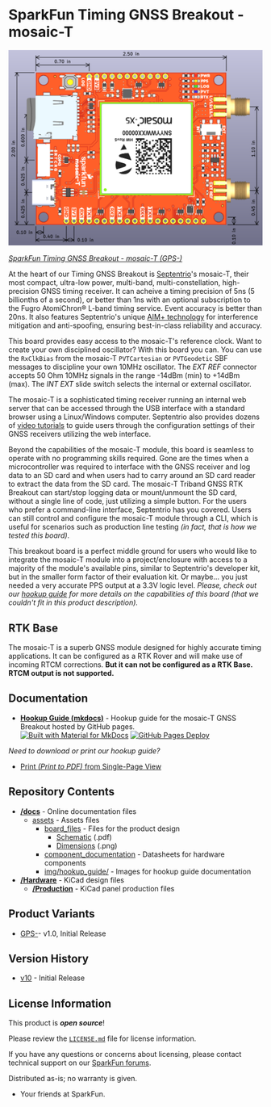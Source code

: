 SparkFun Timing GNSS Breakout - mosaic-T
========================================

[![SparkFun Timing GNSS Breakout - mosaic-T](./docs/assets/board_files/dimensions.png)](https://www.sparkfun.com/products/)

[*SparkFun Timing GNSS Breakout - mosaic-T (GPS-)*](https://www.sparkfun.com/products/)

At the heart of our Timing GNSS Breakout is [Septentrio](https://www.septentrio.com/en)'s mosaic-T, their most compact, ultra-low power, multi-band, multi-constellation, high-precision GNSS timing receiver. It can acheive a timing precision of 5ns (5 billionths of a second), or better than 1ns with an optional subscription to the Fugro AtomiChron® L-band timing service. Event accuracy is better than 20ns. It also features Septentrio's unique [AIM+ technology](https://www.septentrio.com/en/learn-more/advanced-positioning-technology/aim-jamming-protection) for interference mitigation and anti-spoofing, ensuring best-in-class reliability and accuracy.

This board provides easy access to the mosaic-T's reference clock. Want to create your own disciplined oscillator? With this board you can. You can use the ```RxClkBias``` from the mosaic-T ```PVTCartesian``` or ```PVTGeodetic``` SBF messages to discipline your own 10MHz oscillator. The *EXT REF* connector accepts 50 Ohm 10MHz signals in the range -14dBm (min) to +14dBm (max). The *INT EXT* slide switch selects the internal or external oscillator.

The mosaic-T is a sophisticated timing receiver running an internal web server that can be accessed through the USB interface with a standard browser using a Linux/Windows computer. Septentrio also provides dozens of [video tutorials](https://www.youtube.com/@SeptentrioGNSS/videos) to guide users through the configuration settings of their GNSS receivers utilizing the web interface.

Beyond the capabilities of the mosaic-T module, this board is seamless to operate with no programming skills required. Gone are the times when a microcontroller was required to interface with the GNSS receiver and log data to an SD card and when users had to carry around an SD card reader to extract the data from the SD card. The mosaic-T Triband GNSS RTK Breakout can start/stop logging data or mount/unmount the SD card, without a single line of code, just utilizing a simple button. For the users who prefer a command-line interface, Septentrio has you covered. Users can still control and configure the mosaic-T module through a CLI, which is useful for scenarios such as production line testing *(in fact, that is how we tested this board)*.

This breakout board is a perfect middle ground for users who would like to integrate the mosaic-T module into a project/enclosure with access to a majority of the module's available pins, similar to Septentrio's developer kit, but in the smaller form factor of their evaluation kit. Or maybe... you just needed a very accurate PPS output at a 3.3V logic level. *Please, check out our [hookup guide](https://docs.sparkfun.com/SparkFun_GNSS_mosaic-T) for more details on the capabilities of this board (that we couldn't fit in this product description).*

RTK Base
--------------
The mosaic-T is a superb GNSS module designed for highly accurate timing applications. It can be configured as a RTK Rover and will make use of incoming RTCM corrections. **But it can not be configured as a RTK Base. RTCM output is not supported.**

Documentation
--------------

* **[Hookup Guide (mkdocs)](http://docs.sparkfun.com/SparkFun_GNSS_mosaic-T/)** - Hookup guide for the mosaic-T GNSS Breakout hosted by GitHub pages.<br>
  [![Built with Material for MkDocs](https://img.shields.io/badge/Material_for_MkDocs-526CFE?logo=MaterialForMkDocs&logoColor=white)](https://squidfunk.github.io/mkdocs-material/) [![GitHub Pages Deploy](https://github.com/sparkfun/SparkFun_GNSS_mosaic-T/actions/workflows/mkdocs.yml/badge.svg)](https://github.com/sparkfun/SparkFun_GNSS_mosaic-T/actions/workflows/mkdocs.yml)


*Need to download or print our hookup guide?*

* [Print *(Print to PDF)* from Single-Page View](http://docs.sparkfun.com/SparkFun_GNSS_mosaic-T/print_view)

Repository Contents
-------------------

* **[/docs](/docs/)** - Online documentation files
    * [assets](/docs/assets/) - Assets files
        * [board_files](/docs/assets/board_files/) - Files for the product design
            * [Schematic](/docs/assets/board_files/schematic.pdf) (.pdf)
            * [Dimensions](/docs/assets/board_files/dimensions.png) (.png)
        * [component_documentation](/docs/assets/component_documentation/) - Datasheets for hardware components
        * [img/hookup_guide/](/docs/assets/img/hookup_guide/) - Images for hookup guide documentation
* **[/Hardware](/Hardware/)** - KiCad design files
    * **[/Production](/Hardware/Production/)** - KiCad panel production files

Product Variants
----------------

* [GPS-](https://www.sparkfun.com/products/)- v1.0, Initial Release

Version History
---------------

* [v10](https://github.com/sparkfun/SparkFun_GNSS_mosaic-T/releases/tag/v10) - Initial Release


License Information
-------------------

This product is ***open source***!

Please review the [`LICENSE.md`](./LICENSE.md) file for license information.

If you have any questions or concerns about licensing, please contact technical support on our [SparkFun forums](https://forum.sparkfun.com/viewforum.php?f=152).

Distributed as-is; no warranty is given.

- Your friends at SparkFun.
